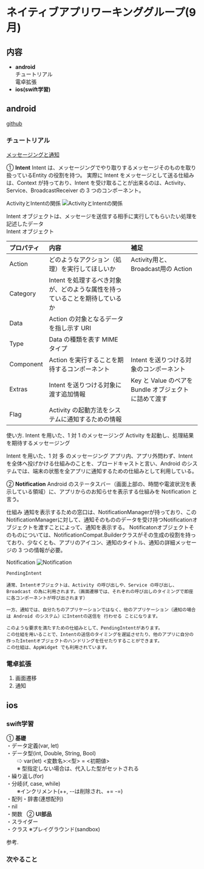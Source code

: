 # ネイティブアプリワーキンググループ(9月)
## 内容
+ **android**  
  チュートリアル  
  電卓拡張
+ **ios(swift学習)**

## android
[github](https://github.com/phai051277/android_HelloApp/)  

### チュートリアル
[メッセージングと通知](http://mixi-inc.github.io/AndroidTraining/fundamentals/2.04.messaging-and-notification.html)

① **Intent**
Intent は、メッセージングでやり取りするメッセージそのものを取り扱っているEntity の役割を持つ。
実際に Intent をメッセージとして送る仕組みは、Context が持っており、Intent を受け取ることが出来るのは、Activity、Service、BroadcastReceiver の 3 つのコンポーネント。

ActivityとIntentの関係
![ActivityとIntentの関係](https://image.slidesharecdn.com/androiddevlopment-session2-160203180241/95/android-development-session-2-intent-and-activity-5-638.jpg?cb=1454522723 "サンプル")

Intent オブジェクトは、メッセージを送信する相手に実行してもらいたい処理を記述したデータ  
Intent オブジェクト    

| プロパティ | 内容 | 補足 |
|:-----------|:------------|:------------|
| Action     | どのようなアクション（処理）を実行してほしいか | Activity用と、Broadcast用の Action |
| Category   | Intent を処理するべき対象が、どのような属性を持っていることを期待しているか |  |
| Data       | Action の対象となるデータを指し示す URI |  |
| Type       | Data の種類を表す MIME タイプ |  |
| Component  | Action を実行することを期待するコンポーネント | Intent を送りつける対象のコンポーネント |
| Extras     | Intent を送りつける対象に渡す追加情報 | Key と Value のペアを Bundle オブジェクトに詰めて渡す |
| Flag       | Activity の起動方法をシステムに通知するための情報 |  |

使い方.
Intent を用いた、1 対 1 のメッセージング
Activity を起動し、処理結果を期待するメッセージング

Intent を用いた、1 対 多 のメッセージング
アプリ内、アプリ外問わず、Intent を全体へ投げかける仕組みのことを、ブロードキャストと言い、Android のシステムでは、端末の状態を全アプリに通知するための仕組みとして利用している。


② **Notification**
Android のステータスバー（画面上部の、時間や電波状況を表示している領域）に、アプリからのお知らせを表示する仕組みを Notification と言う。

仕組み
通知を表示するための窓口は、NotificationManagerが持っており、このNotificationManagerに対して、通知そのもののデータを受け持つNotificationオブジェクトを渡すことによって、通知を表示する。
Notificatonオブジェクトそのものについては、NotificationCompat.Builderクラスがその生成の役割を持っており、少なくとも、アプリのアイコン、通知のタイトル、通知の詳細メッセージの 3 つの情報が必要。

Notification
![Notification](http://www.w3ii.com/android/notification3.jpg "サンプル")

```
PendingIntent

通常、Intentオブジェクトは、Activity の呼び出しや、Service の呼び出し、Broadcast の為に利用されます。（画面遷移では、それぞれの呼び出しのタイミングで即座に各コンポーネントが呼び出されます）

一方、通知では、自分たちのアプリケーションではなく、他のアプリケーション（通知の場合は Android のシステム）にIntentの送信を 行わせる ことになります。

このような要求を満たすための仕組みとして、PendingIntentがあります。
この仕組を用いることで、Intentの送信のタイミングを遅延させたり、他のアプリに自分の作ったIntentオブジェクトのハンドリングを任せたりすることができます。
この仕組は、AppWidget でも利用されています。
```

### 電卓拡張
1. 画面遷移
2. 通知

## ios
### swift学習 
① **基礎**  
・データ定義(var, let)  
・データ型(int, Double, String, Bool)  
　　⇨ var(let) <変数名>:<型> = <初期値>  
　　※ 型指定しない場合は、代入した型がセットされる  
・繰り返し(for)  
・分岐(if, case, while)  
　　※インクリメント(++, --は削除され、+= -=)  
・配列・辞書(連想配列)  
・nil  
・関数  
② **UI部品**  
・スライダー  
・クラス 
※プレイグラウンド(sandbox)  

参考.  

### 次やること  
